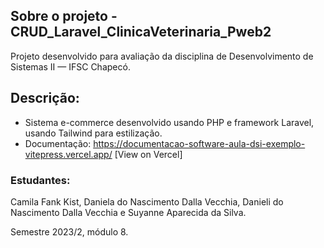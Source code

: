 
## Sobre o projeto - CRUD_Laravel_ClinicaVeterinaria_Pweb2
Projeto desenvolvido para avaliação da disciplina de Desenvolvimento de Sistemas II — IFSC Chapecó. 

## Descrição: 
- Sistema e-commerce desenvolvido usando PHP e framework Laravel, usando Tailwind para estilização. 
- Documentação: https://documentacao-software-aula-dsi-exemplo-vitepress.vercel.app/ [View on Vercel] 

### Estudantes:   
Camila Fank Kist, Daniela do Nascimento Dalla Vecchia, Danieli do Nascimento Dalla Vecchia e Suyanne Aparecida da Silva. 

Semestre 2023/2, módulo 8.